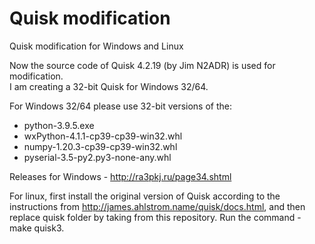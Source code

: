 # Quisk modification

Quisk modification for Windows and Linux

Now the source code of Quisk 4.2.19 (by Jim N2ADR) is used for modification.  
I am creating a 32-bit Quisk for Windows 32/64.

For Windows 32/64 please use 32-bit versions of the:
- python-3.9.5.exe
- wxPython-4.1.1-cp39-cp39-win32.whl
- numpy-1.20.3-cp39-cp39-win32.whl
- pyserial-3.5-py2.py3-none-any.whl

Releases for Windows - http://ra3pkj.ru/page34.shtml

For linux, first install the original version of Quisk according to the instructions from http://james.ahlstrom.name/quisk/docs.html, and then replace quisk folder by taking from this repository. Run the command - make quisk3.
